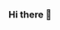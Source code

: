 ### Hi there 👋

<!--
Meu nome e Valdir Teixeira dos Santos

Estudei Matemática na Universidade Federal do Paraná,
Tecnologo em Administração na Faculdade Positivo
Atualmente estudando linguagem de Programção na escola Cubos Academy
Um curso de Desenvolvimento de Software - Foco em Backend, com uma bolsa de estudos
totalmente patrocinada pela empresa IFood.
